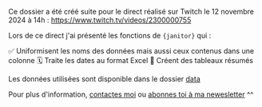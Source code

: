 Ce dossier a été créé suite pour le direct réalisé sur Twitch le 12 novembre 2024 à 14h : <https://www.twitch.tv/videos/2300000755>

Lors de ce direct j'ai présenté les fonctions de `{janitor}` qui :

✅ Uniformisent les noms des données mais aussi ceux contenus dans une colonne 🗓️ Traite les dates au format Excel 🔢 Créent des tableaux résumés

Les données utilisées sont disponible dans le dossier [data](https://github.com/Vaugoyeau/twitch_janitor/blob/master/data/donnees.xlsx)

Pour plus d'information, [contactes moi](mailto:marie.vaugoyeau@gmail.com) ou [abonnes toi à ma newesletter](https://d1154691.sibforms.com/serve/MUIEAPndH0F66_TPflUUviv2fpniq83Hv6-_YISQRmnjaciWx7TaJF4D1KmmXljaDxhKAg3ITx84w6HAf3Vd3skQC_UvYN2amOIqT9n3x-MmIwEZowoWwp3Ga5QzA2mHRr9e-l77Drmw0GPb5Q0IfzqqD6cebiy0MdN_ReSIDLRMQ2qYZSDtQiJUf9YTtXI4-JJ_VPRs_k31kSh8) \^\^
